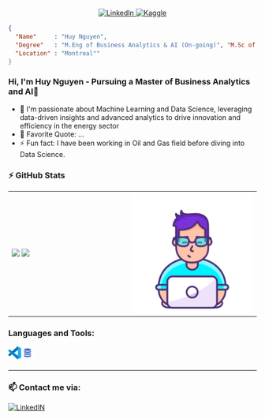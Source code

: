 <div align="center">
  <br>
  <a href="https://www.linkedin.com/in/quanghuynghua/">
    <img src="https://img.shields.io/badge/linkedin-%2312100E.svg?&style=for-the-badge&logo=linkedin&logoColor=white&color=black" alt="LinkedIn">
  </a>
  <a href="https://www.kaggle.com/quanghuynghua">
    <img src="https://img.shields.io/badge/kaggle-%2312100E.svg?&style=for-the-badge&logo=kaggle&logoColor=white&color=black" alt="Kaggle">
  </a>
</div>

```json
{
  "Name"     : "Huy Nguyen",
  "Degree"   : "M.Eng of Business Analytics & AI (On-going)", "M.Sc of Mechanical Eng", "B.E of Mechatronics Eng"
  "Location" : "Montreal""
}
```

### Hi, I'm Huy Nguyen - Pursuing a Master of Business Analytics and AI🌱 


- 🔭 I'm passionate about Machine Learning and Data Science, leveraging data-driven insights and advanced analytics to drive innovation and efficiency in the energy sector
- 🥅 Favorite Quote: ...
- ⚡ Fun fact: I have been working in Oil and Gas field before diving into Data Science.

### :zap: GitHub Stats

<table>
<tr>
  <td width="48%">
    <img src="https://github-readme-stats.vercel.app/api?username=quanghuynguyenhua&show_icons=true&hide=contribs,issues&hide_border=true" />
    <img src="https://github-readme-stats.vercel.app/api/top-langs/?username=quanghuynguyenhua&layout=compact&show_icons=true&hide_border=true" />
  </td>
  <td width="52%"><img alt="gif" align="right" src="./asset/coding.gif"/></td>
</tr>
<table>

### Languages and Tools:

<img align="left" alt="Visual Studio Code" width="26px" src="https://raw.githubusercontent.com/github/explore/80688e429a7d4ef2fca1e82350fe8e3517d3494d/topics/visual-studio-code/visual-studio-code.png" />
<img align="left" alt="SQL" width="26px" src="https://raw.githubusercontent.com/github/explore/80688e429a7d4ef2fca1e82350fe8e3517d3494d/topics/sql/sql.png" />

<br />
<br />

---

### 📫 Contact me via:

[![LinkedIN](https://img.shields.io/badge/LinkedIn-0077B5?style=for-the-badge&logo=linkedin&color=%23003140&logoColor=white)](https://www.linkedin.com/in/quanghuynghua/)

